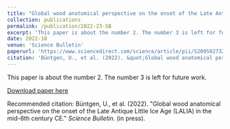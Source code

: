 ```yaml
---
title: "Global wood anatomical perspective on the onset of the Late Antique Little Ice Age (LALIA) in the mid-6th century CE"
collection: publications
permalink: /publication/2022-23-SB
excerpt: 'This paper is about the number 2. The number 3 is left for future work.'
date: 2022-10
venue: 'Science Bulletin'
paperurl: 'https://www.sciencedirect.com/science/article/pii/S2095927322004790'
citation: 'Büntgen, U., et al. (2022). &quot;Global wood anatomical perspective on the onset of the Late Antique Little Ice Age (LALIA) in the mid-6th century CE.&quot; <i>Science Bulletin</i>. (in press).'
---
```

This paper is about the number 2. The number 3 is left for future work.

[Download paper here](https://www.sciencedirect.com/science/article/pii/S2095927322004790)

Recommended citation: Büntgen, U., et al. (2022). "Global wood anatomical perspective on the onset of the Late Antique Little Ice Age (LALIA) in the mid-6th century CE." <i>Science Bulletin</i>. (in press).
